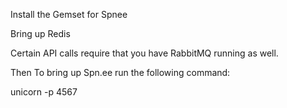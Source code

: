 
Install the Gemset for Spnee

Bring up Redis

Certain API calls require that you have RabbitMQ running as well.

Then To bring up Spn.ee run the following command:

unicorn -p 4567
